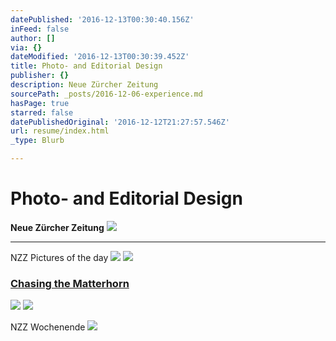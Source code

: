 ```yaml
---
datePublished: '2016-12-13T00:30:40.156Z'
inFeed: false
author: []
via: {}
dateModified: '2016-12-13T00:30:39.452Z'
title: Photo- and Editorial Design
publisher: {}
description: Neue Zürcher Zeitung
sourcePath: _posts/2016-12-06-experience.md
hasPage: true
starred: false
datePublishedOriginal: '2016-12-12T21:27:57.546Z'
url: resume/index.html
_type: Blurb

---
```

# Photo- and Editorial Design

**Neue Zürcher Zeitung**
![](https://the-grid-user-content.s3-us-west-2.amazonaws.com/a197f8f4-2696-412c-adaa-2c2b16020ac6.gif)

---

NZZ Pictures of the day
![](https://the-grid-user-content.s3-us-west-2.amazonaws.com/4d71dab3-d720-458a-bdf6-4e3793cf1a83.png)
![](https://the-grid-user-content.s3-us-west-2.amazonaws.com/af40bc7d-38a4-4a8c-a463-e0c23238cf41.png)

### [Chasing the Matterhorn][0]
![](https://the-grid-user-content.s3-us-west-2.amazonaws.com/d25cd993-d7f6-47ff-b46d-6bb328cb7e9a.png)
![](https://the-grid-user-content.s3-us-west-2.amazonaws.com/58d37bb8-8e46-4438-b162-90bda6ba83c4.png)

NZZ Wochenende
![](https://the-grid-user-content.s3-us-west-2.amazonaws.com/de26b973-ea08-4fc4-a936-1c4bd9218920.jpg)

[0]: http://matterhorn.nzz.ch/
